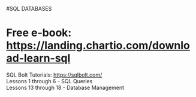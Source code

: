 #SQL DATABASES
# Free e-book: https://landing.chartio.com/download-learn-sql <br>

SQL Bolt Tutorials: https://sqlbolt.com/ <br>
Lessons 1 through 6 - SQL Queries <br>
Lessons 13 through 18 - Database Management <br>
